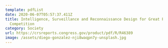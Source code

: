 ```yaml
---
template: pdfList
date: 2020-06-07T05:57:37.411Z
title: Intelligence, Surveillance and Reconnaissance Design for Great Power
  Competition
category: Society
url: https://crsreports.congress.gov/product/pdf/R/R46389
image: /assets/diego-gonzalez-nji8waqpn7y-unsplash.jpg
---
```

